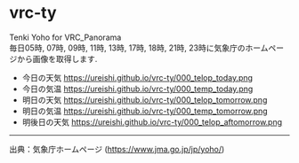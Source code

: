 # vrc-ty
Tenki Yoho for VRC_Panorama  
毎日05時, 07時, 09時, 11時, 13時, 17時, 18時, 21時, 23時に気象庁のホームページから画像を取得します.
* 今日の天気
<https://ureishi.github.io/vrc-ty/000_telop_today.png>
* 今日の気温
<https://ureishi.github.io/vrc-ty/000_temp_today.png>
* 明日の天気
<https://ureishi.github.io/vrc-ty/000_telop_tomorrow.png>
* 明日の気温
<https://ureishi.github.io/vrc-ty/000_temp_tomorrow.png>
* 明後日の天気
<https://ureishi.github.io/vrc-ty/000_telop_aftomorrow.png>
---
出典：気象庁ホームページ (<https://www.jma.go.jp/jp/yoho/>)
